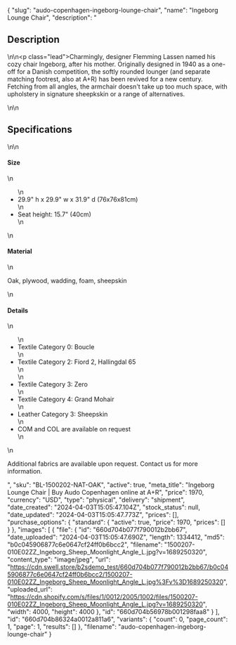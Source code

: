 {
  "slug": "audo-copenhagen-ingeborg-lounge-chair",
  "name": "Ingeborg Lounge Chair",
  "description": "<h2>Description</h2>\n<!-- split -->\n<p class=\"lead\">Charmingly, designer Flemming Lassen named his cozy chair Ingeborg, after his mother. Originally designed in 1940 as a one-off for a Danish competition, the softly rounded lounger (and separate matching footrest, also at A+R) has been revived for a new century. Fetching from all angles, the armchair doesn't take up too much space, with upholstery in signature sheepkskin or a range of alternatives.</p>\n<!-- split -->\n<h2>Specifications</h2>\n<!-- split -->\n<h4>Size</h4>\n<ul>\n<li>29.9\" h x 29.9\" w x 31.9\" d (76x76x81cm)</li>\n<li>Seat height: 15.7\" (40cm)</li>\n</ul>\n<h4>Material</h4>\n<p>Oak, plywood, wadding, foam, sheepskin</p>\n<h4>Details</h4>\n<ul>\n<li>Textile Category 0: Boucle</li>\n<li>Textile Category 2: Fiord 2, Hallingdal 65<br>\n</li>\n<li>Textile Category 3: Zero</li>\n<li>Textile Category 4: Grand Mohair</li>\n<li>Leather Category 3: Sheepskin</li>\n<li>COM and COL are available on request</li>\n</ul>\n<p>Additional fabrics are available upon request. Contact us for more information.</p>",
  "sku": "BL-1500202-NAT-OAK",
  "active": true,
  "meta_title": "Ingeborg Lounge Chair | Buy Audo Copenhagen online at A+R",
  "price": 1970,
  "currency": "USD",
  "type": "physical",
  "delivery": "shipment",
  "date_created": "2024-04-03T15:05:47.104Z",
  "stock_status": null,
  "date_updated": "2024-04-03T15:05:47.773Z",
  "prices": [],
  "purchase_options": {
    "standard": {
      "active": true,
      "price": 1970,
      "prices": []
    }
  },
  "images": [
    {
      "file": {
        "id": "660d704b077f790012b2bb67",
        "date_uploaded": "2024-04-03T15:05:47.690Z",
        "length": 1334412,
        "md5": "b0c045906877c6e0647cf24ff0b6bcc2",
        "filename": "1500207-010E02ZZ_Ingeborg_Sheep_Moonlight_Angle_L.jpg?v=1689250320",
        "content_type": "image/jpeg",
        "url": "https://cdn.swell.store/b2sdemo_test/660d704b077f790012b2bb67/b0c045906877c6e0647cf24ff0b6bcc2/1500207-010E02ZZ_Ingeborg_Sheep_Moonlight_Angle_L.jpg%3Fv%3D1689250320",
        "uploaded_url": "https://cdn.shopify.com/s/files/1/0012/2005/1002/files/1500207-010E02ZZ_Ingeborg_Sheep_Moonlight_Angle_L.jpg?v=1689250320",
        "width": 4000,
        "height": 4000
      },
      "id": "660d704b56978b001298faa8"
    }
  ],
  "id": "660d704b86324a0012a811a6",
  "variants": {
    "count": 0,
    "page_count": 1,
    "page": 1,
    "results": []
  },
  "filename": "audo-copenhagen-ingeborg-lounge-chair"
}